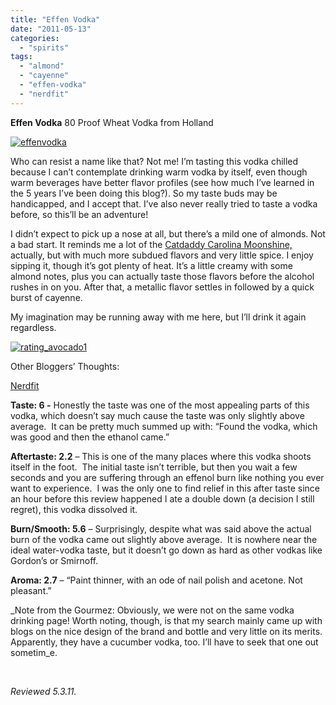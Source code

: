 ```yaml
---
title: "Effen Vodka"
date: "2011-05-13"
categories: 
  - "spirits"
tags: 
  - "almond"
  - "cayenne"
  - "effen-vodka"
  - "nerdfit"
---
```


**Effen Vodka** 80 Proof Wheat Vodka from Holland

[![](http://s3.amazonaws.com/thegourmez-wpmedia/2011/05/effenvodka.jpg "effenvodka")](http://s3.amazonaws.com/thegourmez-wpmedia/2011/05/effenvodka.jpg)

Who can resist a name like that? Not me! I’m tasting this vodka chilled because I can’t contemplate drinking warm vodka by itself, even though warm beverages have better flavor profiles (see how much I’ve learned in the 5 years I’ve been doing this blog?). So my taste buds may be handicapped, and I accept that. I’ve also never really tried to taste a vodka before, so this’ll be an adventure!

I didn’t expect to pick up a nose at all, but there’s a mild one of almonds. Not a bad start. It reminds me a lot of the [Catdaddy Carolina Moonshine,](http://www.thegourmez.com/?p=2374) actually, but with much more subdued flavors and very little spice. I enjoy sipping it, though it’s got plenty of heat. It’s a little creamy with some almond notes, plus you can actually taste those flavors before the alcohol rushes in on you. After that, a metallic flavor settles in followed by a quick burst of cayenne.

My imagination may be running away with me here, but I’ll drink it again regardless.

[![](http://s3.amazonaws.com/thegourmez-wpmedia/2009/02/rating_avocado1.gif "rating_avocado1")](http://s3.amazonaws.com/thegourmez-wpmedia/2009/02/rating_avocado1.gif)

Other Bloggers’ Thoughts:

[Nerdfit](http://www.nerdfit.com/2011/01/nerdfit-booze-reviews-effen-vodka-750ml/)

**Taste: 6 -** Honestly the taste was one of the most appealing parts of this vodka, which doesn’t say much cause the taste was only slightly above average.  It can be pretty much summed up with: “Found the vodka, which was good and then the ethanol came.”

**Aftertaste: 2.2** – This is one of the many places where this vodka shoots itself in the foot.  The initial taste isn’t terrible, but then you wait a few seconds and you are suffering through an effenol burn like nothing you ever want to experience.  I was the only one to find relief in this after taste since an hour before this review happened I ate a double down (a decision I still regret), this vodka dissolved it.

**Burn/Smooth: 5.6** – Surprisingly, despite what was said above the actual burn of the vodka came out slightly above average.  It is nowhere near the ideal water-vodka taste, but it doesn’t go down as hard as other vodkas like Gordon’s or Smirnoff.

**Aroma: 2.7** – “Paint thinner, with an ode of nail polish and acetone. Not pleasant.”

_Note from the Gourmez: Obviously, we were not on the same vodka drinking page! Worth noting, though, is that my search mainly came up with blogs on the nice design of the brand and bottle and very little on its merits. Apparently, they have a cucumber vodka, too. I’ll have to seek that one out sometim_e.

 

_Reviewed 5.3.11._
